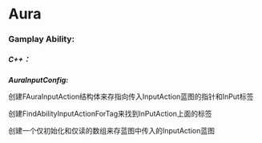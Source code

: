 # Aura

### **Gamplay Ability:**

##### C++：

***AuraInputConfig:***

创建FAuraInputAction结构体来存指向传入InputAction蓝图的指针和InPut标签

创建FindAbilityInputActionForTag来找到InPutAction上面的标签

创建一个仅初始化和仅读的数组来存蓝图中传入的InputAction蓝图

